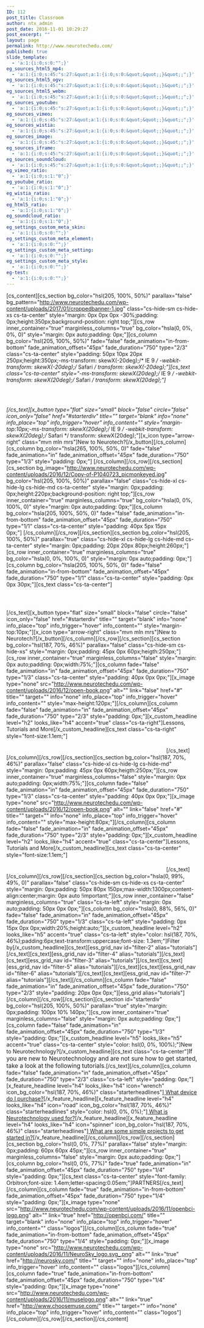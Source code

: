 ```yaml
---
ID: 112
post_title: Classroom
author: ntx_admin
post_date: 2016-11-01 10:29:27
post_excerpt: ""
layout: page
permalink: http://www.neurotechedu.com/
published: true
slide_template:
  - 'a:1:{i:0;s:0:"";}'
eg_sources_html5_mp4:
  - 'a:1:{i:0;s:45:"s:27:&quot;a:1:{i:0;s:0:&quot;&quot;;}&quot;;";}'
eg_sources_html5_ogv:
  - 'a:1:{i:0;s:45:"s:27:&quot;a:1:{i:0;s:0:&quot;&quot;;}&quot;;";}'
eg_sources_html5_webm:
  - 'a:1:{i:0;s:45:"s:27:&quot;a:1:{i:0;s:0:&quot;&quot;;}&quot;;";}'
eg_sources_youtube:
  - 'a:1:{i:0;s:45:"s:27:&quot;a:1:{i:0;s:0:&quot;&quot;;}&quot;;";}'
eg_sources_vimeo:
  - 'a:1:{i:0;s:45:"s:27:&quot;a:1:{i:0;s:0:&quot;&quot;;}&quot;;";}'
eg_sources_wistia:
  - 'a:1:{i:0;s:45:"s:27:&quot;a:1:{i:0;s:0:&quot;&quot;;}&quot;;";}'
eg_sources_image:
  - 'a:1:{i:0;s:45:"s:27:&quot;a:1:{i:0;s:0:&quot;&quot;;}&quot;;";}'
eg_sources_iframe:
  - 'a:1:{i:0;s:45:"s:27:&quot;a:1:{i:0;s:0:&quot;&quot;;}&quot;;";}'
eg_sources_soundcloud:
  - 'a:1:{i:0;s:45:"s:27:&quot;a:1:{i:0;s:0:&quot;&quot;;}&quot;;";}'
eg_vimeo_ratio:
  - 'a:1:{i:0;s:1:"0";}'
eg_youtube_ratio:
  - 'a:1:{i:0;s:1:"0";}'
eg_wistia_ratio:
  - 'a:1:{i:0;s:1:"0";}'
eg_html5_ratio:
  - 'a:1:{i:0;s:1:"0";}'
eg_soundcloud_ratio:
  - 'a:1:{i:0;s:1:"0";}'
eg_settings_custom_meta_skin:
  - 'a:1:{i:0;s:0:"";}'
eg_settings_custom_meta_element:
  - 'a:1:{i:0;s:0:"";}'
eg_settings_custom_meta_setting:
  - 'a:1:{i:0;s:0:"";}'
eg_settings_custom_meta_style:
  - 'a:1:{i:0;s:0:"";}'
eg-test:
  - 'a:1:{i:0;s:0:"";}'
---
```

[cs_content][cs_section bg_color="hsl(205, 100%, 50%)" parallax="false" bg_pattern="http://www.neurotechedu.com/wp-content/uploads/2017/01/croppedbanner-1.jpg" class="cs-hide-sm cs-hide-xs cs-ta-center" style="margin: 0px 0px 0px -30%;padding: 0px;height:350px;background-position: right top;"][cs_row inner_container="true" marginless_columns="true" bg_color="hsla(0, 0%, 0%, 0)" style="margin: 0px auto;padding: 0px;"][cs_column bg_color="hsl(205, 100%, 50%)" fade="false" fade_animation="in-from-bottom" fade_animation_offset="45px" fade_duration="750" type="2/3" class="cs-ta-center" style="padding: 50px 10px 20px 250px;height:350px;-ms-transform: skewX(-20deg);/* IE 9 */    -webkit-transform: skewX(-20deg);/* Safari */    transform: skewX(-20deg);"][cs_text class="cs-ta-center" style="-ms-transform: skewX(20deg);/* IE 9 */    -webkit-transform: skewX(20deg);/* Safari */    transform: skewX(20deg);"]<h3><span style="color: #ffffff; font-family: 'Open Sans'; font-weight: 100;">Online Education Portal for
Neurotechnology</span></h3>[/cs_text][x_button type="flat" size="small" block="false" circle="false" icon_only="false" href="#starterdiv" title="" target="blank" info="none" info_place="top" info_trigger="hover" info_content="" style="margin-top:10px;-ms-transform: skewX(20deg);/* IE 9 */    -webkit-transform: skewX(20deg);/* Safari */    transform: skewX(20deg);"][x_icon type="arrow-right" class="mvn mln mrs"]New to Neurotech?[/x_button][/cs_column][cs_column bg_color="hsla(265, 100%, 50%, 0)" fade="false" fade_animation="in" fade_animation_offset="45px" fade_duration="750" type="1/3" style="padding: 0px;"]&nbsp;[/cs_column][/cs_row][/cs_section][cs_section bg_image="http://www.neurotechedu.com/wp-content/uploads/2016/12/Copy-of-P1040723_picmonkeyed.jpg" bg_color="hsl(205, 100%, 50%)" parallax="false" class="cs-hide-xl cs-hide-lg cs-hide-md cs-ta-center" style="margin: 0px;padding: 0px;height:220px;background-position: right top;"][cs_row inner_container="true" marginless_columns="true" bg_color="hsla(0, 0%, 100%, 0)" style="margin: 0px auto;padding: 0px;"][cs_column bg_color="hsla(205, 100%, 50%, 0)" fade="false" fade_animation="in-from-bottom" fade_animation_offset="45px" fade_duration="750" type="1/1" class="cs-ta-center" style="padding: 40px 5px 15px 0px;"]&nbsp;[/cs_column][/cs_row][/cs_section][cs_section bg_color="hsl(205, 100%, 50%)" parallax="true" class="cs-hide-xl cs-hide-lg cs-hide-md cs-ta-center" style="margin: 0px;padding: 20px 20px 80px;height:260px;"][cs_row inner_container="true" marginless_columns="true" bg_color="hsla(0, 0%, 100%, 0)" style="margin: 0px auto;padding: 0px;"][cs_column bg_color="hsla(205, 100%, 50%, 0)" fade="false" fade_animation="in-from-bottom" fade_animation_offset="45px" fade_duration="750" type="1/1" class="cs-ta-center" style="padding: 0px 0px 30px;"][cs_text class="cs-ta-center"]<h4><span style="color: #ffffff; font-family: 'Open Sans'; font-weight: 100;">Online Education Portal for
Neurotechnology</span></h4>[/cs_text][x_button type="flat" size="small" block="false" circle="false" icon_only="false" href="#starterdiv" title="" target="blank" info="none" info_place="top" info_trigger="hover" info_content="" style="margin-top:10px;"][x_icon type="arrow-right" class="mvn mln mrs"]New to Neurotech?[/x_button][/cs_column][/cs_row][/cs_section][cs_section bg_color="hsl(187, 70%, 46%)" parallax="false" class="cs-hide-sm cs-hide-xs" style="margin: 0px;padding: 45px 0px 60px;heigth:250px;"][cs_row inner_container="true" marginless_columns="false" style="margin: 0px auto;padding: 0px;width:75%;"][cs_column fade="false" fade_animation="in" fade_animation_offset="45px" fade_duration="750" type="1/3" class="cs-ta-center" style="padding: 40px 0px 0px;"][x_image type="none" src="http://www.neurotechedu.com/wp-content/uploads/2016/12/open-book.png" alt="" link="false" href="#" title="" target="" info="none" info_place="top" info_trigger="hover" info_content="" style="max-height:120px;"][/cs_column][cs_column fade="false" fade_animation="in" fade_animation_offset="45px" fade_duration="750" type="2/3" style="padding: 0px;"][x_custom_headline level="h2" looks_like="h4" accent="true" class="cs-ta-right"]Lessons, Tutorials and More[/x_custom_headline][cs_text class="cs-ta-right" style="font-size:1.1em;"]<span style="color: #ffffff;font-family:'Open Sans'">Neurotechedu is your online platform for tutorials, projects and lessons for everything Neurotechnology. Whether you are a beginner or more advanced we have material that can help you.
</span>[/cs_text][/cs_column][/cs_row][/cs_section][cs_section bg_color="hsl(187, 70%, 46%)" parallax="false" class="cs-hide-xl cs-hide-lg cs-hide-md" style="margin: 0px;padding: 45px 0px 60px;heigth:250px;"][cs_row inner_container="true" marginless_columns="false" style="margin: 0px auto;padding: 0px;width:75%;"][cs_column fade="false" fade_animation="in" fade_animation_offset="45px" fade_duration="750" type="1/3" class="cs-ta-center" style="padding: 40px 0px 0px;"][x_image type="none" src="http://www.neurotechedu.com/wp-content/uploads/2016/12/open-book.png" alt="" link="false" href="#" title="" target="" info="none" info_place="top" info_trigger="hover" info_content="" style="max-height:80px;"][/cs_column][cs_column fade="false" fade_animation="in" fade_animation_offset="45px" fade_duration="750" type="2/3" style="padding: 0px;"][x_custom_headline level="h2" looks_like="h4" accent="true" class="cs-ta-center"]Lessons, Tutorials and More[/x_custom_headline][cs_text class="cs-ta-center" style="font-size:1.1em;"]<span style="color: #ffffff;font-family:'Open Sans'">Neurotechedu is your online platform for tutorials, projects and lessons for everything Neurotechnology. Whether you are a beginner or more advanced we have material that can help you.
</span>[/cs_text][/cs_column][/cs_row][/cs_section][cs_section bg_color="hsla(0, 99%, 49%, 0)" parallax="false" class="cs-hide-sm cs-hide-xs cs-ta-center" style="margin: 0px;padding: 50px 80px 150px;max-width:1300px;content-align:center;margin: 0px auto !important;"][cs_row inner_container="false" marginless_columns="true" class="cs-ta-left" style="margin: 0px auto;padding: 50px 0px 0px;"][cs_column bg_color="hsla(0, 88%, 56%, 0)" fade="false" fade_animation="in" fade_animation_offset="45px" fade_duration="750" type="1/3" class="cs-ta-left" style="padding: 0px 15px 0px 0px;width:20%;height:auto;"][x_custom_headline level="h2" looks_like="h5" accent="true" class="cs-ta-left" style="color: hsl(187, 70%, 46%);padding:6px;text-transform:uppercase;font-size: 1.3em;"]Filter by[/x_custom_headline][cs_text][ess_grid_nav id="filter-2"  alias="tutorials"][/cs_text][cs_text][ess_grid_nav id="filter-4"  alias="tutorials"][/cs_text][cs_text][ess_grid_nav id="filter-3"  alias="tutorials"][/cs_text][cs_text][ess_grid_nav id="filter-5"  alias="tutorials"][/cs_text][cs_text][ess_grid_nav id="filter-6"  alias="tutorials"][/cs_text][cs_text][ess_grid_nav id="filter-7"  alias="tutorials"][/cs_text][/cs_column][cs_column fade="false" fade_animation="in" fade_animation_offset="45px" fade_duration="750" type="2/3" style="padding: 20px 0px 0px;"][ess_grid alias="tutorials"][/cs_column][/cs_row][/cs_section][cs_section id="starterdiv" bg_color="hsl(205, 100%, 50%)" parallax="true" style="margin: 0px;padding: 100px 10% 140px;"][cs_row inner_container="true" marginless_columns="false" style="margin: 0px auto;padding: 0px;"][cs_column fade="false" fade_animation="in" fade_animation_offset="45px" fade_duration="750" type="1/3" style="padding: 0px;"][x_custom_headline level="h5" looks_like="h5" accent="true" class="cs-ta-center" style="color: hsl(0, 0%, 100%);"]New to Neurotechnology?[/x_custom_headline][cs_text class="cs-ta-center"]<span style="font-family':Open Sans'; font-size:1.1em;">If you are new to Neurotechnology and are not sure how to get started, take a look at the following tutorials.</span>[/cs_text][/cs_column][cs_column fade="false" fade_animation="in" fade_animation_offset="45px" fade_duration="750" type="2/3" class="cs-ta-left" style="padding: 0px;"][x_feature_headline level="h4" looks_like="h4" icon="wrench" icon_bg_color="hsl(187, 70%, 46%)" class="starterheadlines"]<a href="https://neurotechx.github.io/neurotechedu/headsets.html" target="blank">&nbsp;What device do I purchase?</a>[/x_feature_headline][x_feature_headline level="h4" looks_like="h4" icon="road" icon_bg_color="hsl(187, 70%, 46%)" class="starterheadlines" style="color: hsl(0, 0%, 0%);"]<a href="https://neurotechx.github.io/neurotechedu/applications.html" blank="blank">&nbsp;What is Neurotechnology used for?</a>[/x_feature_headline][x_feature_headline level="h4" looks_like="h4" icon="spinner" icon_bg_color="hsl(187, 70%, 46%)" class="starterheadlines"]<a href="https://neurotechx.github.io/neurotechedu/index.html" target="blank">&nbsp;What are some simple projects to get started in?</a>[/x_feature_headline][/cs_column][/cs_row][/cs_section][cs_section bg_color="hsl(0, 0%, 77%)" parallax="false" style="margin: 0px;padding: 60px 60px 45px;"][cs_row inner_container="true" marginless_columns="false" style="margin: 0px auto;padding: 0px;"][cs_column bg_color="hsl(0, 0%, 77%)" fade="true" fade_animation="in" fade_animation_offset="45px" fade_duration="750" type="1/4" style="padding: 0px;"][cs_text class="cs-ta-center" style="font-family: Orbitron;font-size: 1.4em;letter-spacing:0.05em;"]PARTNERS[/cs_text][/cs_column][cs_column fade="true" fade_animation="in-from-bottom" fade_animation_offset="45px" fade_duration="750" type="1/4" style="padding: 0px;"][x_image type="none" src="http://www.neurotechedu.com/wp-content/uploads/2016/11/openbci-logo.png" alt="" link="true" href="http://openbci.com/" title="" target="blank" info="none" info_place="top" info_trigger="hover" info_content="" class="logos"][/cs_column][cs_column fade="true" fade_animation="in-from-bottom" fade_animation_offset="45px" fade_duration="750" type="1/4" style="padding: 0px;"][x_image type="none" src="http://www.neurotechedu.com/wp-content/uploads/2016/11/NeuroSky_logo.svg_.png" alt="" link="true" href="http://neurosky.com/" title="" target="" info="none" info_place="top" info_trigger="hover" info_content="" class="logos"][/cs_column][cs_column fade="true" fade_animation="in-from-bottom" fade_animation_offset="45px" fade_duration="750" type="1/4" style="padding: 0px;"][x_image type="none" src="http://www.neurotechedu.com/wp-content/uploads/2016/11/muselogo.png" alt="" link="true" href="http://www.choosemuse.com/" title="" target="" info="none" info_place="top" info_trigger="hover" info_content="" class="logos"][/cs_column][/cs_row][/cs_section][/cs_content]